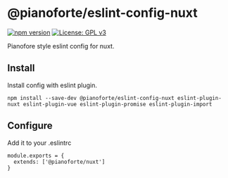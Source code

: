 # @pianoforte/eslint-config-nuxt

[![npm version](https://badge.fury.io/js/%40pianoforte%2Feslint-config-nuxt.svg)](https://badge.fury.io/js/%40pianoforte%2Feslint-config-nuxt)
[![License: GPL v3](https://img.shields.io/badge/License-GPLv3-blue.svg)](https://www.gnu.org/licenses/gpl-3.0)


Pianofore style eslint config for nuxt.

## Install

Install config with eslint plugin.

```
npm install --save-dev @pianoforte/eslint-config-nuxt eslint-plugin-nuxt eslint-plugin-vue eslint-plugin-promise eslint-plugin-import
```

## Configure

Add it to your .eslintrc

```.eslintrc
module.exports = {
  extends: ['@pianoforte/nuxt']
}
```
